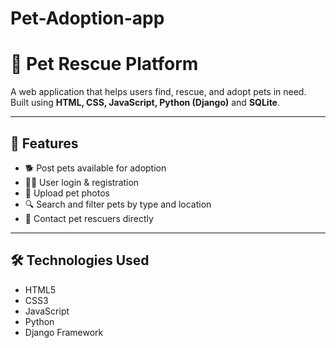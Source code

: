 # Pet-Adoption-app
# 🐾 Pet Rescue Platform

A web application that helps users find, rescue, and adopt pets in need.  
Built using **HTML, CSS, JavaScript, Python (Django)** and **SQLite**.

---

## 🚀 Features

- 🐕 Post pets available for adoption  
- 👩‍💻 User login & registration  
- 📸 Upload pet photos  
- 🔍 Search and filter pets by type and location  
- 📩 Contact pet rescuers directly  

---

## 🛠️ Technologies Used

- HTML5  
- CSS3  
- JavaScript  
- Python  
- Django Framework  
